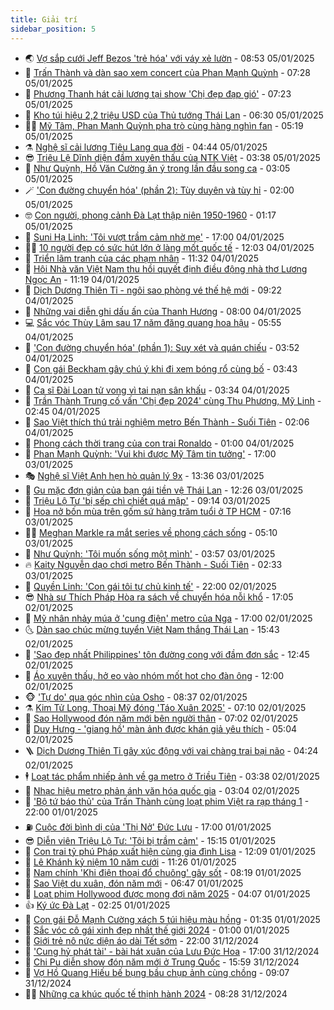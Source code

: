 ```yaml
---
title: Giải trí
sidebar_position: 5
---
```


<!-- vnexpress-giai-tri:START -->
- 🌏 [Vợ sắp cưới Jeff Bezos &#39;trẻ hóa&#39; với váy xẻ lườn](https://vnexpress.net/vo-sap-cuoi-jeff-bezos-tre-hoa-voi-vay-xe-luon-4835738.html) - 08:53 05/01/2025
- 💫 [Trấn Thành và dàn sao xem concert của Phan Mạnh Quỳnh](https://vnexpress.net/tran-thanh-va-dan-sao-xem-concert-cua-phan-manh-quynh-4835704.html) - 07:28 05/01/2025
- 🌮 [Phương Thanh hát cải lương tại show &#39;Chị đẹp đạp gió&#39;](https://vnexpress.net/phuong-thanh-hat-cai-luong-tai-show-chi-dep-dap-gio-4835668.html) - 07:23 05/01/2025
- 🧠 [Kho túi hiệu 2,2 triệu USD của Thủ tướng Thái Lan](https://vnexpress.net/kho-tui-hieu-2-2-trieu-usd-cua-thu-tuong-thai-lan-4835702.html) - 06:30 05/01/2025
- 👨‍🏫 [Mỹ Tâm, Phan Mạnh Quỳnh pha trò cùng hàng nghìn fan](https://vnexpress.net/my-tam-phan-manh-quynh-pha-tro-cung-hang-nghin-fan-4835643.html) - 05:19 05/01/2025
- ⚗️ [Nghệ sĩ cải lương Tiêu Lang qua đời](https://vnexpress.net/nghe-si-cai-luong-tieu-lang-qua-doi-4835695.html) - 04:44 05/01/2025
- 😎 [Triệu Lệ Dĩnh diện đầm xuyên thấu của NTK Việt](https://vnexpress.net/trieu-le-dinh-dien-dam-xuyen-thau-cua-ntk-viet-4835678.html) - 03:38 05/01/2025
- 🫣 [Như Quỳnh, Hồ Văn Cường ăn ý trong lần đầu song ca](https://vnexpress.net/nhu-quynh-ho-van-cuong-an-y-trong-lan-dau-song-ca-4835633.html) - 03:05 05/01/2025
- 🪄 [&#39;Con đường chuyển hóa&#39; &lpar;phần 2&rpar;: Tùy duyên và tùy hỉ](https://vnexpress.net/con-duong-chuyen-hoa-phan-2-tuy-duyen-va-tuy-hi-4835469.html) - 02:00 05/01/2025
- 🤓 [Con người, phong cảnh Đà Lạt thập niên 1950-1960](https://vnexpress.net/con-nguoi-phong-canh-da-lat-thap-nien-1950-1960-4834896.html) - 01:17 05/01/2025
- 🫶 [Suni Hạ Linh: &#39;Tôi vượt trầm cảm nhờ mẹ&#39;](https://vnexpress.net/suni-ha-linh-toi-vuot-tram-cam-nho-me-4835063.html) - 17:00 04/01/2025
- 🧑‍🏫 [10 người đẹp có sức hút lớn ở làng mốt quốc tế](https://vnexpress.net/10-nguoi-dep-co-suc-hut-lon-o-lang-mot-quoc-te-4835464.html) - 12:03 04/01/2025
- 🦄 [Triển lãm tranh của các phạm nhân](https://vnexpress.net/trien-lam-tranh-cua-cac-pham-nhan-4834455.html) - 11:32 04/01/2025
- 💫 [Hội Nhà văn Việt Nam thu hồi quyết định điều động nhà thơ Lương Ngọc An](https://vnexpress.net/hoi-nha-van-viet-nam-thu-hoi-quyet-dinh-dieu-dong-nha-tho-luong-ngoc-an-4835555.html) - 11:19 04/01/2025
- 🎊 [Dịch Dương Thiên Tỉ - ngôi sao phòng vé thế hệ mới](https://vnexpress.net/dich-duong-thien-ti-ngoi-sao-phong-ve-the-he-moi-4834589.html) - 09:22 04/01/2025
- 👹 [Những vai diễn ghi dấu ấn của Thanh Hương](https://vnexpress.net/nhung-vai-dien-ghi-dau-an-cua-thanh-huong-4834783.html) - 08:00 04/01/2025
- 💻 [Sắc vóc Thùy Lâm sau 17 năm đăng quang hoa hậu](https://vnexpress.net/sac-voc-thuy-lam-sau-17-nam-dang-quang-hoa-hau-4835177.html) - 05:55 04/01/2025
- 🤡 [&#39;Con đường chuyển hóa&#39; &lpar;phần 1&rpar;: Suy xét và quán chiếu](https://vnexpress.net/con-duong-chuyen-hoa-phan-1-suy-xet-va-quan-chieu-4835158.html) - 03:52 04/01/2025
- 🥰 [Con gái Beckham gây chú ý khi đi xem bóng rổ cùng bố](https://vnexpress.net/con-gai-beckham-gay-chu-y-khi-di-xem-bong-ro-cung-bo-4835394.html) - 03:43 04/01/2025
- 🚀 [Ca sĩ Đài Loan tử vong vì tai nạn sân khấu](https://vnexpress.net/ca-si-dai-loan-tu-vong-vi-tai-nan-san-khau-4835419.html) - 03:34 04/01/2025
- 📝 [Trần Thành Trung cố vấn &#39;Chị đẹp 2024&#39; cùng Thu Phương, Mỹ Linh](https://vnexpress.net/tran-thanh-trung-co-van-chi-dep-2024-cung-thu-phuong-my-linh-4835311.html) - 02:45 04/01/2025
- 🐲 [Sao Việt thích thú trải nghiệm metro Bến Thành - Suối Tiên](https://vnexpress.net/sao-viet-thich-thu-trai-nghiem-metro-ben-thanh-suoi-tien-4834788.html) - 02:06 04/01/2025
- 🎃 [Phong cách thời trang của con trai Ronaldo](https://vnexpress.net/phong-cach-thoi-trang-cua-con-trai-ronaldo-4835101.html) - 01:00 04/01/2025
- 🤠 [Phan Mạnh Quỳnh: &#39;Vui khi được Mỹ Tâm tin tưởng&#39;](https://vnexpress.net/phan-manh-quynh-vui-khi-duoc-my-tam-tin-tuong-4834559.html) - 17:00 03/01/2025
- 🎭 [Nghệ sĩ Việt Anh hẹn hò quản lý 9x](https://vnexpress.net/nghe-si-viet-anh-hen-ho-quan-ly-9x-4835325.html) - 13:36 03/01/2025
- 🧰 [Gu mặc đơn giản của bạn gái tiền vệ Thái Lan](https://vnexpress.net/gu-mac-don-gian-cua-ban-gai-tien-ve-thai-lan-4834161.html) - 12:26 03/01/2025
- 🦍 [Triệu Lộ Tư &#39;bị sếp chì chiết quá mập&#39;](https://vnexpress.net/trieu-lo-tu-bi-sep-chi-chiet-qua-map-4835216.html) - 09:14 03/01/2025
- 🌝 [Hoa nở bốn mùa trên gốm sứ hàng trăm tuổi ở TP HCM](https://vnexpress.net/hoa-no-bon-mua-tren-gom-su-hang-tram-tuoi-o-tp-hcm-4834210.html) - 07:16 03/01/2025
- 🧑‍💻 [Meghan Markle ra mắt series về phong cách sống](https://vnexpress.net/meghan-markle-ra-mat-series-ve-phong-cach-song-4834998.html) - 05:10 03/01/2025
- 🥸 [Như Quỳnh: &#39;Tôi muốn sống một mình&#39;](https://vnexpress.net/nhu-quynh-toi-muon-song-mot-minh-4826114.html) - 03:57 03/01/2025
- 🔥 [Kaity Nguyễn dạo chơi metro Bến Thành - Suối Tiên](https://vnexpress.net/kaity-nguyen-dao-choi-metro-ben-thanh-suoi-tien-4834862.html) - 02:33 03/01/2025
- 🐎 [Quyền Linh: &#39;Con gái tôi tự chủ kinh tế&#39;](https://vnexpress.net/quyen-linh-con-gai-toi-tu-chu-kinh-te-4832723.html) - 22:00 02/01/2025
- 😎 [Nhà sư Thích Pháp Hòa ra sách về chuyển hóa nỗi khổ](https://vnexpress.net/nha-su-thich-phap-hoa-ra-sach-ve-chuyen-hoa-noi-kho-4834924.html) - 17:05 02/01/2025
- 🦄 [Mỹ nhân nhảy múa ở &#39;cung điện&#39; metro của Nga](https://vnexpress.net/my-nhan-nhay-mua-o-cung-dien-metro-cua-nga-4834762.html) - 17:00 02/01/2025
- 🌜 [Dàn sao chúc mừng tuyển Việt Nam thắng Thái Lan](https://vnexpress.net/dan-sao-chuc-mung-tuyen-viet-nam-thang-thai-lan-4834866.html) - 15:43 02/01/2025
- 🚦 [&#39;Sao đẹp nhất Philippines&#39; tôn đường cong với đầm đơn sắc](https://vnexpress.net/sao-dep-nhat-philippines-ton-duong-cong-voi-dam-don-sac-4834863.html) - 12:45 02/01/2025
- 🧐 [Áo xuyên thấu, hở eo vào nhóm mốt hot cho đàn ông](https://vnexpress.net/ao-xuyen-thau-ho-eo-vao-nhom-mot-hot-cho-dan-ong-4834203.html) - 12:00 02/01/2025
- 🐵 [&#39;Tự do&#39; qua góc nhìn của Osho](https://vnexpress.net/tu-do-qua-goc-nhin-cua-osho-4833019.html) - 08:37 02/01/2025
- ⚗️ [Kim Tử Long, Thoại Mỹ đóng &#39;Táo Xuân 2025&#39;](https://vnexpress.net/kim-tu-long-thoai-my-dong-tao-xuan-2025-4834620.html) - 07:10 02/01/2025
- 👺 [Sao Hollywood đón năm mới bên người thân](https://vnexpress.net/sao-hollywood-don-nam-moi-ben-nguoi-than-4834695.html) - 07:02 02/01/2025
- 🌊 [Duy Hưng - &#39;giang hồ&#39; màn ảnh được khán giả yêu thích](https://vnexpress.net/duy-hung-giang-ho-man-anh-duoc-khan-gia-yeu-thich-4834496.html) - 05:04 02/01/2025
- 🪜 [Dịch Dương Thiên Tỉ gây xúc động với vai chàng trai bại não](https://vnexpress.net/dich-duong-thien-ti-gay-xuc-dong-voi-vai-chang-trai-bai-nao-4834389.html) - 04:24 02/01/2025
- 🕴 [Loạt tác phẩm nhiếp ảnh về ga metro ở Triều Tiên](https://vnexpress.net/loat-tac-pham-nhiep-anh-ve-ga-metro-o-trieu-tien-4834545.html) - 03:38 02/01/2025
- 💃 [Nhạc hiệu metro phản ánh văn hóa quốc gia](https://vnexpress.net/nhac-hieu-metro-phan-anh-van-hoa-quoc-gia-4833875.html) - 03:04 02/01/2025
- 🦄 [&#39;Bộ tứ báo thủ&#39; của Trấn Thành cùng loạt phim Việt ra rạp tháng 1](https://vnexpress.net/bo-tu-bao-thu-cua-tran-thanh-cung-loat-phim-viet-ra-rap-thang-1-4834388.html) - 22:00 01/01/2025
- ⛽️ [Cuộc đời bình dị của &#39;Thị Nở&#39; Đức Lưu](https://vnexpress.net/cuoc-doi-binh-di-cua-thi-no-duc-luu-4823026.html) - 17:00 01/01/2025
- 😎 [Diễn viên Triệu Lộ Tư: &#39;Tôi bị trầm cảm&#39;](https://vnexpress.net/dien-vien-trieu-lo-tu-toi-bi-tram-cam-4834471.html) - 15:15 01/01/2025
- 🌊 [Con trai tỷ phú Pháp xuất hiện cùng gia đình Lisa](https://vnexpress.net/con-trai-ty-phu-phap-xuat-hien-cung-gia-dinh-lisa-4834452.html) - 12:09 01/01/2025
- 🐲 [Lê Khánh kỷ niệm 10 năm cưới](https://vnexpress.net/le-khanh-ky-niem-10-nam-cuoi-4834370.html) - 11:26 01/01/2025
- 💂 [Nam chính &#39;Khi điện thoại đổ chuông&#39; gây sốt](https://vnexpress.net/nam-chinh-khi-dien-thoai-do-chuong-gay-sot-4834390.html) - 08:19 01/01/2025
- 🙉 [Sao Việt du xuân, đón năm mới](https://vnexpress.net/sao-viet-du-xuan-don-nam-moi-4834295.html) - 06:47 01/01/2025
- 💪 [Loạt phim Hollywood được mong đợi năm 2025](https://vnexpress.net/loat-phim-hollywood-duoc-mong-doi-nam-2025-4834331.html) - 04:07 01/01/2025
- 👍 [Ký ức Đà Lạt](https://vnexpress.net/ky-uc-da-lat-4834189.html) - 02:25 01/01/2025
- 💪 [Con gái Đỗ Mạnh Cường xách 5 túi hiệu màu hồng](https://vnexpress.net/con-gai-do-manh-cuong-xach-5-tui-hieu-mau-hong-4834226.html) - 01:35 01/01/2025
- 💄 [Sắc vóc cô gái xinh đẹp nhất thế giới 2024](https://vnexpress.net/sac-voc-co-gai-xinh-dep-nhat-the-gioi-2024-4833934.html) - 01:00 01/01/2025
- 🦩 [Giới trẻ nô nức diện áo dài Tết sớm](https://vnexpress.net/gioi-tre-no-nuc-dien-ao-dai-tet-som-4833559.html) - 22:00 31/12/2024
- 🥸 [&#39;Cung hỷ phát tài&#39; - bài hát xuân của Lưu Đức Hoa](https://vnexpress.net/cung-hy-phat-tai-bai-hat-xuan-cua-luu-duc-hoa-4832784.html) - 17:00 31/12/2024
- 🧰 [Chi Pu diễn show đón năm mới ở Trung Quốc](https://vnexpress.net/chi-pu-dien-show-don-nam-moi-o-trung-quoc-4834288.html) - 15:59 31/12/2024
- 💼 [Vợ Hồ Quang Hiếu bế bụng bầu chụp ảnh cùng chồng](https://vnexpress.net/vo-ho-quang-hieu-be-bung-bau-chup-anh-cung-chong-4834077.html) - 09:07 31/12/2024
- 🧑‍💻 [Những ca khúc quốc tế thịnh hành 2024](https://vnexpress.net/nhung-ca-khuc-quoc-te-thinh-hanh-2024-4830503.html) - 08:28 31/12/2024<!-- vnexpress-giai-tri:END -->
